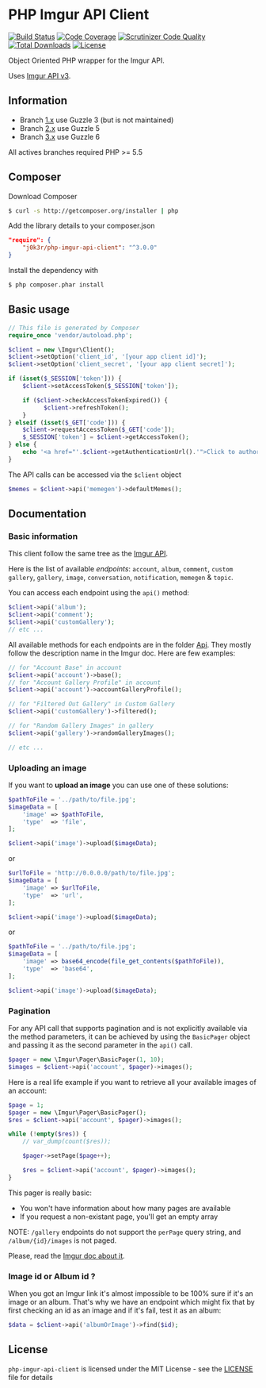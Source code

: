 # PHP Imgur API Client

[![Build Status](https://travis-ci.org/j0k3r/php-imgur-api-client.svg?branch=3.x)](https://travis-ci.org/j0k3r/php-imgur-api-client)
[![Code Coverage](https://scrutinizer-ci.com/g/j0k3r/php-imgur-api-client/badges/coverage.png?branch=3.x)](https://scrutinizer-ci.com/g/j0k3r/php-imgur-api-client/?branch=3.x)
[![Scrutinizer Code Quality](https://scrutinizer-ci.com/g/j0k3r/php-imgur-api-client/badges/quality-score.png?branch=3.x)](https://scrutinizer-ci.com/g/j0k3r/php-imgur-api-client/?branch=3.x)
[![Total Downloads](https://poser.pugx.org/j0k3r/php-imgur-api-client/downloads)](https://packagist.org/packages/j0k3r/php-imgur-api-client)
[![License](https://poser.pugx.org/j0k3r/php-imgur-api-client/license)](https://packagist.org/packages/j0k3r/php-imgur-api-client)

Object Oriented PHP wrapper for the Imgur API.

Uses [Imgur API v3](https://api.imgur.com/).

## Information

* Branch [1.x](https://github.com/j0k3r/php-imgur-api-client/tree/1.x) use Guzzle 3 (but is not maintained)
* Branch [2.x](https://github.com/j0k3r/php-imgur-api-client/tree/2.x) use Guzzle 5
* Branch [3.x](https://github.com/j0k3r/php-imgur-api-client/tree/3.x) use Guzzle 6

All actives branches required PHP >= 5.5

## Composer

Download Composer

```bash
$ curl -s http://getcomposer.org/installer | php
```

Add the library details to your composer.json

```json
"require": {
    "j0k3r/php-imgur-api-client": "^3.0.0"
}
```

Install the dependency with

```bash
$ php composer.phar install
```

## Basic usage

```php
// This file is generated by Composer
require_once 'vendor/autoload.php';

$client = new \Imgur\Client();
$client->setOption('client_id', '[your app client id]');
$client->setOption('client_secret', '[your app client secret]');

if (isset($_SESSION['token'])) {
    $client->setAccessToken($_SESSION['token']);

    if ($client->checkAccessTokenExpired()) {
          $client->refreshToken();
    }
} elseif (isset($_GET['code'])) {
    $client->requestAccessToken($_GET['code']);
    $_SESSION['token'] = $client->getAccessToken();
} else {
    echo '<a href="'.$client->getAuthenticationUrl().'">Click to authorize</a>';
}
```

The API calls can be accessed via the `$client` object

```php
$memes = $client->api('memegen')->defaultMemes();
```

## Documentation

### Basic information

This client follow the same tree as the [Imgur API](https://api.imgur.com/endpoints).

Here is the list of available _endpoints_: `account`, `album`, `comment`, `custom gallery`, `gallery`, `image`, `conversation`, `notification`, `memegen` & `topic`.

You can access each endpoint using the `api()` method:

```php
$client->api('album');
$client->api('comment');
$client->api('customGallery');
// etc ...
```

All available methods for each endpoints are in the folder [Api](lib/Imgur/Api). They mostly follow the description name in the Imgur doc. Here are few examples:

```php
// for "Account Base" in account
$client->api('account')->base();
// for "Account Gallery Profile" in account
$client->api('account')->accountGalleryProfile();

// for "Filtered Out Gallery" in Custom Gallery
$client->api('customGallery')->filtered();

// for "Random Gallery Images" in gallery
$client->api('gallery')->randomGalleryImages();

// etc ...
```

### Uploading an image

If you want to **upload an image** you can use one of these solutions:

```php
$pathToFile = '../path/to/file.jpg';
$imageData = [
    'image' => $pathToFile,
    'type'  => 'file',
];

$client->api('image')->upload($imageData);
```

or


```php
$urlToFile = 'http://0.0.0.0/path/to/file.jpg';
$imageData = [
    'image' => $urlToFile,
    'type'  => 'url',
];

$client->api('image')->upload($imageData);
```

or


```php
$pathToFile = '../path/to/file.jpg';
$imageData = [
    'image' => base64_encode(file_get_contents($pathToFile)),
    'type'  => 'base64',
];

$client->api('image')->upload($imageData);
```

### Pagination

For any API call that supports pagination and is not explicitly available via the method parameters, it can be achieved by using the `BasicPager` object and passing it as the second parameter in the `api()` call.

```php
$pager = new \Imgur\Pager\BasicPager(1, 10);
$images = $client->api('account', $pager)->images();
```

Here is a real life example if you want to retrieve all your available images of an account:

```php
$page = 1;
$pager = new \Imgur\Pager\BasicPager();
$res = $client->api('account', $pager)->images();

while (!empty($res)) {
    // var_dump(count($res));

    $pager->setPage($page++);

    $res = $client->api('account', $pager)->images();
}
```

This pager is really basic:

 - You won't have information about how many pages are available
 - If you request a non-existant page, you'll get an empty array

NOTE: `/gallery` endpoints do not support the `perPage` query string, and `/album/{id}/images` is not paged.

Please, read the [Imgur doc about it](https://api.imgur.com/#paging_results).

### Image id or Album id ?

When you got an Imgur link it's almost impossible to be 100% sure if it's an image or an album.
That's why we have an endpoint which might fix that by first checking an id as an image and if it's fail, test it as an album:


```php
$data = $client->api('albumOrImage')->find($id);
```

## License

`php-imgur-api-client` is licensed under the MIT License - see the [LICENSE](LICENSE) file for details
